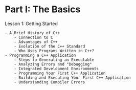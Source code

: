 # Part I: The Basics

Lesson 1: Getting Started

	- A Brief History of C++
		- Connection to C
		- Advantages of C++
		- Evolution of the C++ Standard
		- Who Uses Programs Written in C++?
	- Programming a C++ Application
		- Steps to Generating an Executable
		- Analyzing Errors and "Debugging"
		- Integrated Development Environments
		- Programming Your First C++ Application
		- Building and Executing Your First C++ Application 
		- Understanding Compiler Errors 